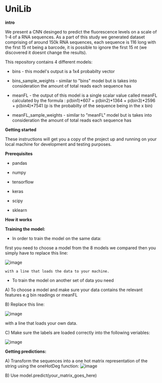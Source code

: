 # UniLib
**intro**

We present a CNN desinged to predict the fluorescence levels on a scale of 1-4 of a RNA sequences.
As a part of this study we generated dataset comprising of around 150k RNA sequences, each sequence is 116 long with the first 15 nt being a barcode,
it is possible to ignore the first 15 nt (we discovered it doesnt change the results).

This repository contains 4 different models:

  * bins - this model's output is a 1x4 probabilty vector 
  
  * bins_sample_weights - similar to "bins" model but is takes into consideration the amount of total reads each sequence has

  * meanFL - the output of this model is a single scalar value called meanFL calculated by the formula : p(bin1)*607 + p(bin2)*1364 + p(bin3)*2596 + p(bin4)*7541       (p is the probabilty of the sequence being in the x bin)

  * meanFL_sample_weights - similar to "meanFL" model but is takes into consideration the amount of total reads each sequence has 

**Getting started**

These instructions will get you a copy of the project up and running on your local machine for development and testing purposes.

**Prerequisites**

  * pandas
  
  * numpy
  
  * tensorflow
  
  * keras
  
  * scipy
  
  * sklearn
  
  **How it works**
  
  **Training the model:**
  
  * In order to train the model on the same data:
  
  first you need to choose a model from the 8 models we compared then you simply have to replace this line:
  
  ![image](https://user-images.githubusercontent.com/101515707/177045823-2edb66a4-3a76-48df-b430-8dbaf21a93c7.png)
    
    with a line that loads the data to your machine.
    
  * To train the model on another set of data you need 
  
  A) To choose a model and make sure your data contains the relevant features e.g bin readings or meanFL
  
  B) Replace this line:
  
  ![image](https://user-images.githubusercontent.com/101515707/177045823-2edb66a4-3a76-48df-b430-8dbaf21a93c7.png)
  
  with a line that loads your own data.
  
  C) Make sure the labels are loaded correctly into the following veriables:
  
  ![image](https://user-images.githubusercontent.com/101515707/177046169-451b154b-f47a-45c6-b512-eb612a97f395.png)
  
  **Getting predictions:**
  
  A) Transform the sequences into a one hot matrix representation of the string using the oneHotDeg function:
  ![image](https://user-images.githubusercontent.com/101515707/177046458-7cfd1ac1-04b9-4642-8ad3-d47767c9e2a4.png)

  B) Use model.predict(your_matrix_goes_here)
  
  
  
  
  
  

  
